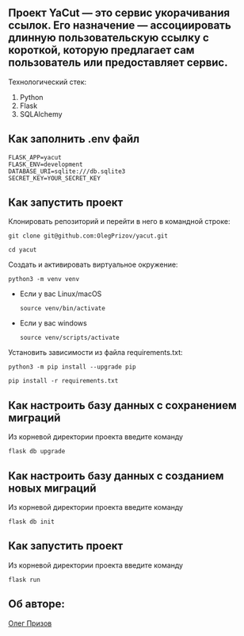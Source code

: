 ## Проект YaCut — это сервис укорачивания ссылок. Его назначение — ассоциировать длинную пользовательскую ссылку с короткой, которую предлагает сам пользователь или предоставляет сервис.

Технологический стек:
1. Python
2. Flask
3. SQLAlchemy

## Как заполнить .env файл

```
FLASK_APP=yacut
FLASK_ENV=development
DATABASE_URI=sqlite:///db.sqlite3
SECRET_KEY=YOUR_SECRET_KEY 
```

## Как запустить проект

Клонировать репозиторий и перейти в него в командной строке:

```
git clone git@github.com:OlegPrizov/yacut.git
```

```
cd yacut
```

Cоздать и активировать виртуальное окружение:

```
python3 -m venv venv
```

* Если у вас Linux/macOS

    ```
    source venv/bin/activate
    ```

* Если у вас windows

    ```
    source venv/scripts/activate
    ```

Установить зависимости из файла requirements.txt:

```
python3 -m pip install --upgrade pip
```

```
pip install -r requirements.txt
```
## Как настроить базу данных с сохранением миграций

Из корневой директории проекта введите команду
```
flask db upgrade
```

## Как настроить базу данных с созданием новых миграций

Из корневой директории проекта введите команду
```
flask db init
```

## Как запустить проект

Из корневой директории проекта введите команду
```
flask run
```

## Об авторе:

[Олег Призов](https://github.com/OlegPrizov)
